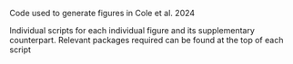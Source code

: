 Code used to generate figures in Cole et al. 2024

Individual scripts for each individual figure and its supplementary counterpart.
Relevant packages required can be found at the top of each script
